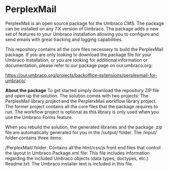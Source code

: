 # PerplexMail

PerplexMail is an open source package for the Umbraco CMS. The package can be installed on any 7.X version of Umbraco. The package adds a new set of features to your Umbraco installation allowing you to configure and send emails with great tracking and logging capabilities.

This repository contains all the core files necessery to build the PerplexMail package. If you are only looking to download the package file for your Umbraco installation, or you are looking for additional information or documentation, please refer to our package page on our.umbraco.org:

https://our.umbraco.org/projects/backoffice-extensions/perplexmail-for-umbraco/

<strong>About the package</strong>
To get started simply download the repository ZIP file and open up the solution. The solution comes with two projects: The PerplexMail library project and the PerplerxMail workflow library project. The former project contains all the core files that the package requires to run. The workflow project is optional as this library is only used when you use the Umbraco Forms feature.

When you rebuild the solution, the generated libraries and the package .zip file are automatically generated for you in the /output/ folder. The /input/ folder contains three items: 

/PerplexMail/ folder: Contains all the html/css/js front end files that control the layout in Umbraco
Package.xml file: This file includes information regarding the included Umbraco objects (data types, doctypes, etc.)
Readme.txt: The Umbraco installer text is included in this file.
